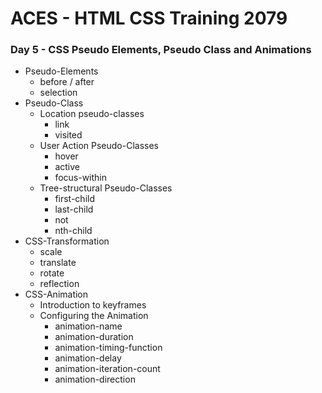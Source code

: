 # ACES - HTML CSS Training 2079

### Day 5 - CSS Pseudo Elements, Pseudo Class and Animations
- Pseudo-Elements
    - before / after
    - selection
- Pseudo-Class
    - Location pseudo-classes
        - link
        - visited
    - User Action Pseudo-Classes
        - hover
        - active
        - focus-within
    - Tree-structural Pseudo-Classes
        - first-child
        - last-child
        - not
        - nth-child
- CSS-Transformation
    - scale
    - translate
    - rotate
    - reflection    
- CSS-Animation
    - Introduction to keyframes
    - Configuring the Animation        
        - animation-name
        - animation-duration
        - animation-timing-function
        - animation-delay
        - animation-iteration-count
        - animation-direction